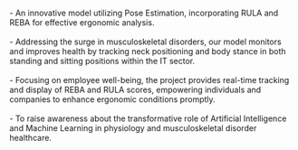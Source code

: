 
<br>
- An innovative model utilizing Pose Estimation, incorporating RULA and REBA for effective ergonomic analysis.
</br>
<br>
- Addressing the surge in musculoskeletal disorders, our model monitors and improves health by tracking neck positioning and body stance in both standing and sitting positions within the IT sector.
</br>
<br>
- Focusing on employee well-being, the project provides real-time tracking and display of REBA and RULA scores, empowering individuals and companies to enhance ergonomic conditions promptly.
</br>
<br>
- To raise awareness about the transformative role of Artificial Intelligence and Machine Learning in physiology and musculoskeletal disorder healthcare.
</br>
